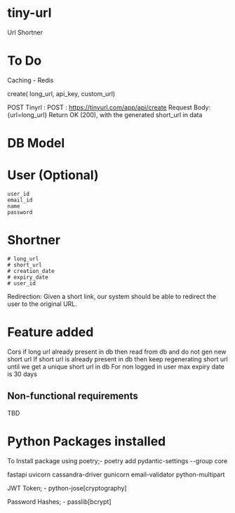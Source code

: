 # tiny-url
Url Shortner

# To Do
Caching - Redis

create( long_url, api_key, custom_url)

POST
Tinyrl : POST : https://tinyurl.com/app/api/create
Request Body: {url=long_url}
Return OK (200), with the generated short_url in data

# DB Model
# User (Optional)
    user_id
    email_id
    name
    password

# Shortner
    # long_url
    # short_url
    # creation_date
    # expiry_date
    # user_id

Redirection: Given a short link, our system should be able to redirect the user to the original URL.

# Feature added
Cors
if long url already present in db then read from db and do not gen new short url
If short url is already present in db then keep regenerating short url until we get a unique short url in db
For non logged in user max expiry date is 30 days

## Non-functional requirements
TBD

# Python Packages installed
To Install package using poetry;-
poetry add pydantic-settings --group core

fastapi
uvicorn
cassandra-driver
gunicorn
email-validator
python-multipart

JWT Token; -
python-jose[cryptography]

Password Hashes; -
passlib[bcrypt]
